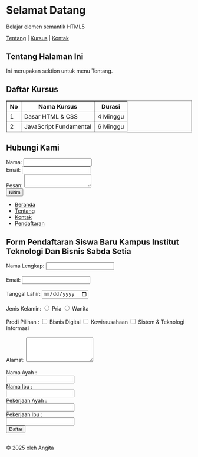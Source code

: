 <!DOCTYPE html>
<html lang="id">
<head>
  <meta charset="UTF-8" />
  <meta name="viewport" content="width=device-width, initial-scale=1.0" />
  <title>Quiz 1</title>
  <link rel="stylesheet" href="style.css" />
</head>
<body>
  <h1>Selamat Datang</h1>
  <p>Belajar elemen semantik HTML5</p>
  <nav>
    <a href="#tentang">Tentang</a> |
    <a href="#kursus">Kursus</a> |
    <a href="#kontak">Kontak</a>
  </nav>

  <section id="tentang">
    <h2>Tentang Halaman Ini</h2>
    <p>Ini merupakan sektion untuk menu Tentang.</p>
  </section>

  <section id="kursus">
    <h2>Daftar Kursus</h2>
    <table border="1">
      <thead>
        <tr>
          <th>No</th>
          <th>Nama Kursus</th>
          <th>Durasi</th>
        </tr>
      </thead>
      <tbody>
        <tr>
          <td>1</td>
          <td>Dasar HTML & CSS</td>
          <td>4 Minggu</td>
        </tr>
        <tr>
          <td>2</td>
          <td>JavaScript Fundamental</td>
          <td>6 Minggu</td>
        </tr>
      </tbody>
    </table>
  </section>

  <section id="kontak">
    <h2>Hubungi Kami</h2>
    <form>
      <label>Nama: <input type="text" /></label><br />
      <label>Email: <input type="email" /></label><br />
      <label>Pesan: <textarea></textarea></label><br />
      <button type="submit">Kirim</button>
    </form>
  </section>

  <!DOCTYPE html><html lang="id">
<head>
    <meta charset="UTF-8">
    <meta name="viewport" content="width=device-width, initial-scale=1.0">
    <title>Form Pendaftaran Siswa</title>
</head>
<body>
    <nav>
        <ul>
            <li><a href="#">Beranda</a></li>
            <li><a href="#">Tentang</a></li>
            <li><a href="#">Kontak</a></li>
            <li><a href="#">Pendaftaran</a></li>
        </ul>
    </nav><section>
    <h2>Form Pendaftaran Siswa Baru Kampus Institut Teknologi Dan Bisnis Sabda Setia</h2>
    <form action="#" method="post">
        <label for="nama">Nama Lengkap:</label>
        <input type="text" id="nama" name="nama" required><br><br>
        <label for="email">Email:</label>
        <input type="email" id="email" name="email" required><br><br>
        <label for="tgl_lahir">Tanggal Lahir:</label>
        <input type="date" id="tgl_lahir" name="tgl_lahir"><br><br>
        <label>Jenis Kelamin:</label>
        <input type="radio" id="pria" name="jenis_kelamin" value="Pria">
        <label for="pria">Pria</label>
        <input type="radio" id="wanita" name="jenis_kelamin" value="Wanita">
        <label for="wanita">Wanita</label><br><br>
        <label for="Prodi Pilihan">Prodi Pilihan :</label>
        <input type="checkbox" id="Bisnis Digital" name="Prodi Pilihan" value="Bisnis Digital">
        <label for="Bisnis Digital">Bisnis Digital</label>
        <input type="checkbox" id="Kewirausahaan" name="Prodi Pilihan" value="Kewirausahaan">
        <label for="Kewirausahaan">Kewirausahaan</label>
        <input type="checkbox" id="Sistem & Teknologi Informasi" name="Prodi Pilihan" value="Sistem & Teknologi Informasi">
        <label for="Sistem & Teknologi Informasi">Sistem & Teknologi Informasi</label><br><br>
        <label for="alamat">Alamat:</label>
        <textarea id="alamat" name="alamat" rows="4"></textarea><br><br>
          <label for="Nama Ayah">Nama Ayah :</label><br>
          <input type="text" id="nama ayah" name="nama ayah" required<br><br>
          <label for="Nama Ibu">Nama Ibu :</label><br>
          <input type="text" id="nama ibu" name="nama ibu" required<br><br>
          <label for="Pekerjaan Iyah">Pekerjaan Ayah :</label><br>
          <input type="text" id="pekerjaan ayah" name="pekerjaan ayah" required<br><br>
          <label for="Pekerjaan Ibu">Pekerjaan Ibu :</label><br>
          <input type="text" id="pekerjaan ayah" name="pekerjaan ayah" required<br><br>
        <button type="submit">Daftar</button><br><br>
          </form>
</section>
</body>
</html>
  <footer>
    <p>© 2025 oleh Angita </p>
  </footer>
</body>
</html>
